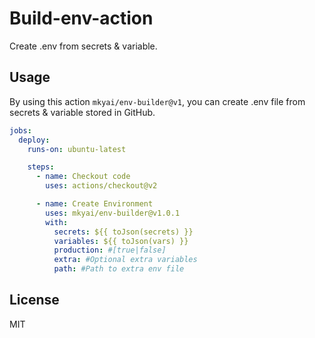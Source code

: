 # Build-env-action

Create .env from secrets & variable.

## Usage

By using this action `mkyai/env-builder@v1`, you can create .env file from secrets & variable stored in GitHub.

```yaml
jobs:
  deploy:
    runs-on: ubuntu-latest

    steps:
      - name: Checkout code
        uses: actions/checkout@v2

      - name: Create Environment
        uses: mkyai/env-builder@v1.0.1
        with:
          secrets: ${{ toJson(secrets) }}
          variables: ${{ toJson(vars) }}
          production: #[true|false]
          extra: #Optional extra variables
          path: #Path to extra env file
```

## License

MIT
